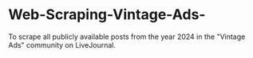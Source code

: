 # Web-Scraping-Vintage-Ads-
To scrape all publicly available posts from the year 2024 in the "Vintage Ads" community on LiveJournal.
